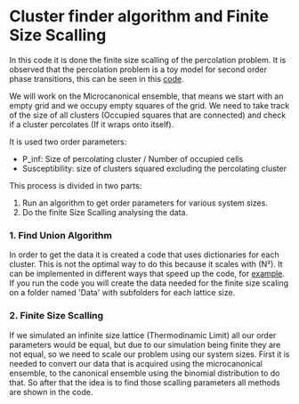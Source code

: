 # Cluster finder algorithm and Finite Size Scalling
In this code it is done the finite size scalling of the percolation 
problem. It is observed that the percolation problem is a toy model 
for second order phase transitions, this can be seen in this 
[code](https://github.com/nahumsa/Percolation). 


We will work on the Microcanonical ensemble, that means we start with
an empty grid and we occupy empty squares of the grid. We need to 
take track of the size of all clusters (Occupied squares that are 
connected) and check if a cluster percolates (If it wraps onto itself).


It is used two order parameters: 

- P_inf: Size of percolating cluster / Number of occupied cells
- Susceptibility: size of clusters squared excluding the percolating cluster

This process is divided in two parts:

1) Run an algorithm to get order parameters for various system sizes.
2) Do the finite Size Scalling analysing the data.

### 1. Find Union Algorithm
In order to get the data it is created a code that uses dictionaries for each cluster. 
This is not the optimal way to do this because it scales with (N²).
It can be implemented in different ways that speed up the code, for [example](https://arxiv.org/abs/cond-mat/0005264).
If you run the code you will create the data needed for the finite size scaling on a folder named 'Data' with subfolders
for each lattice size.

### 2. Finite Size Scalling 
If we simulated an infinite size lattice (Thermodinamic Limit) all our order parameters would be equal, but due to 
our simulation being finite they are not equal, so we need to scale our problem using our system sizes.
First it is needed to convert our data that is acquired using the microcanonical ensemble, to the canonical ensemble using the binomial distribution to do that. So after that the idea is to find those scalling parameters all methods are shown in the code.
